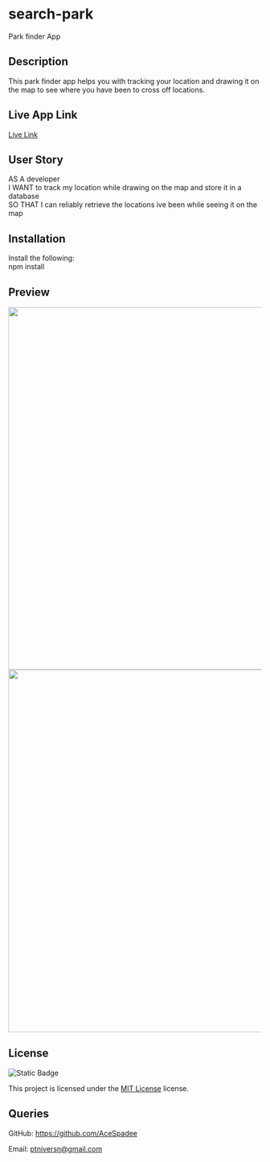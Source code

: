 # search-park
Park finder App

## Description
This park finder app helps you with tracking your location and drawing it on the map to see where you have been to cross off locations.

## Live App Link
[Live Link](https://www.djinkingdom.com)

## User Story
AS A developer
<br>
I WANT to track my location while drawing on the map and store it in a database
<br>
SO THAT I can reliably retrieve the locations ive been while seeing it on the map


## Installation

 Install the following:
 <br>
 npm install

 ## Preview
 <img src="" width="720" heigth="480">

 <img src="" width="720" heigth="480">


 ## License

 ![Static Badge](https://img.shields.io/badge/MIT-License-blue)

 This project is licensed under the [MIT License](https://choosealicense.com/licenses/mit/) license.

 ## Queries

 GitHub: https://github.com/AceSpadee

 Email: ptniversn@gmail.com
